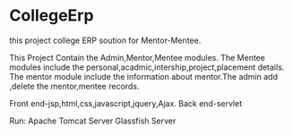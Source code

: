 # CollegeErp
this project college ERP soution for Mentor-Mentee.

This Project Contain the Admin,Mentor,Mentee modules. The Mentee modules include the personal,acadmic,intership,project,placement details.
The mentor module include the information about mentor.The admin add ,delete the mentor,mentee records.

Front end-jsp,html,css,javascript,jquery,Ajax.
Back end-servlet

Run: Apache Tomcat Server
     Glassfish Server
